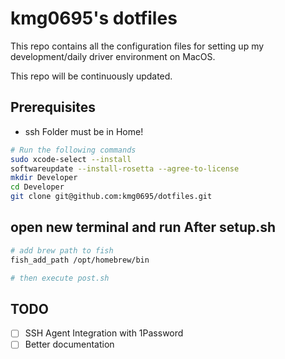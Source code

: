 # kmg0695's dotfiles

This repo contains all the configuration files for setting up my development/daily driver environment on MacOS.

This repo will be continuously updated.

## Prerequisites

- ssh Folder must be in Home!

```sh
# Run the following commands
sudo xcode-select --install
softwareupdate --install-rosetta --agree-to-license
mkdir Developer
cd Developer
git clone git@github.com:kmg0695/dotfiles.git
```

## open new terminal and run After setup.sh

```sh
# add brew path to fish
fish_add_path /opt/homebrew/bin

# then execute post.sh
```

## TODO

- [ ] SSH Agent Integration with 1Password
- [ ] Better documentation
